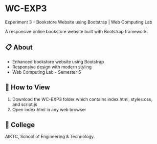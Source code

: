 # WC-EXP3
Experiment 3 - Bookstore Website using Bootstrap | Web Computing Lab

A responsive online bookstore website built with Bootstrap framework.

## 📋 About
- Enhanced bookstore website using Bootstrap  
- Responsive design with modern styling  
- Web Computing Lab - Semester 5

## 🚀 How to View
1. Download the WC-EXP3 folder which contains index.html, styles.css, and script.js  
2. Open index.html in any web browser

## 🏫 College
AIKTC, School of Engineering & Technology.

